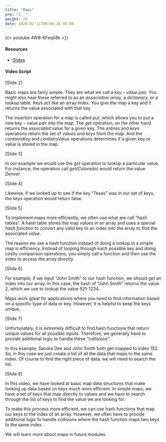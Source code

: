 ```yaml
---
title: "Maps"
pre: "2. "
weight: 20
date: 2020-02-11T00:00:26-05:00
---
```


{{< youtube 4W8-6Feqk8k >}}

#### Resources

* [Slides](/3-cc310/04-data-structures-algorithms/02-maps-slides.pptx)

#### Video Script

[Slide 2]

Basic maps are fairly simple. They are what we call a *key – value pair.* You
might also hear these referred to as an *associative array,* a *dictionary,* or
a lookup table. Keys act like an array index. You give the map a key and it
returns the value associated with that key.

The insertion operation for a map is called *put*, which allows you to put a new
key – value pair into the map. The *get* operation, on the other hand returns
the associated value for a given key. The *entries* and *keys* operations return
the set of *values* and *keys* from the map. And the *containsKey* and
*containsValue* operations determines if a given key or value is stored in the
map.

[Slide 3]

In our example we would use the *get* operation to lookup a particular value.
For instance, the operation call *get(Colorado)* would return the value
*Denver.*

[Slide 4]

Likewise, if we looked up to see if the key “Texas” was in our set of keys, the
*keys* operation would return false.

[Slide 5]

To implement maps more efficiently, we often use what are call “hash tables”. A
hash table stores the map *values* in an array and uses a special *hash
function* to convert any valid key to an index into the array to find the
associated *value*.

The reason we use a hash function instead of doing a lookup in a simple map is
efficiency. Instead of looping through each possible key and doing costly
comparison operations, you simply call a function and then use the index to
access the array directly.

[Slide 6]

For example, if we input “John Smith” to our hash function, we should get an
index into our array. In this case, the hash of “John Smith” returns the value
2, which we use to lookup the value 521-1234.

Maps work great for applications where you need to find information based on a
specific type of data or key. However, it is helpful to keep the keys unique.

[Slide 7]

Unfortunately, it is extremely difficult to find hash functions that return
unique values for all possible inputs. Therefore, we generally have to provide
additional logic to handle these “collisions”.

In this example, Sandra Dee and John Smith both get mapped to index 152. So, in
this case we just create a list of all the data that maps to the same index. Of
course to find the right piece of data, we will need to search the list.

[Slide 8]

In this video, we have looked at basic map data structures that make looking up
data based on keys much more efficient. In simple maps, we have a set of keys
that map directly to values and we have to search through the list of keys to
find the value we are looking for.

To make this process more efficient, we can use hash functions that map our keys
to the index of an array. However, we often have to provide additional logic to
handle collisions where the hash function maps two keys to the same index.

We will learn more about maps in future modules.
